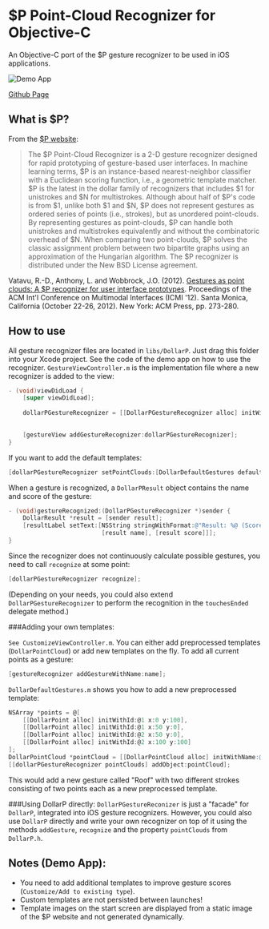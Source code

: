 # $P Point-Cloud Recognizer for Objective-C

An Objective-C port of the $P gesture recognizer to be used in iOS applications.

![Demo App](https://raw.github.com/fe9lix/DollarP_ObjC/gh-pages-data/images/dollarp-objc-demo-app.png)

[Github Page](http://fe9lix.github.com/DollarP_ObjC/)

## What is $P?
From the [$P website](http://depts.washington.edu/aimgroup/proj/dollar/pdollar.html):

> The $P Point-Cloud Recognizer is a 2-D gesture recognizer designed for rapid prototyping of gesture-based user interfaces. In machine learning terms, $P is an instance-based nearest-neighbor classifier with a Euclidean scoring function, i.e., a geometric template matcher. $P is the latest in the dollar family of recognizers that includes $1 for unistrokes and $N for multistrokes. Although about half of $P's code is from $1, unlike both $1 and $N, $P does not represent gestures as ordered series of points (i.e., strokes), but as unordered point-clouds. By representing gestures as point-clouds, $P can handle both unistrokes and multistrokes equivalently and without the combinatoric overhead of $N. When comparing two point-clouds, $P solves the classic assignment problem between two bipartite graphs using an approximation of the Hungarian algorithm. The $P recognizer is distributed under the New BSD License agreement.

Vatavu, R.-D., Anthony, L. and Wobbrock, J.O. (2012). [Gestures as point clouds: A $P recognizer for user interface prototypes](http://faculty.washington.edu/wobbrock/pubs/icmi-12.pdf). Proceedings of the ACM Int'l Conference on Multimodal Interfaces (ICMI '12). Santa Monica, California (October 22-26, 2012). New York: ACM Press, pp. 273-280.

## How to use
All gesture recognizer files are located in `libs/DollarP`. Just drag this folder into your Xcode project. See the code of the demo app on how to use the recognizer. 
`GestureViewController.m` is the implementation file where a new recognizer is added to the view:


```objective-c
- (void)viewDidLoad {
    [super viewDidLoad];
    
    dollarPGestureRecognizer = [[DollarPGestureRecognizer alloc] initWithTarget:self
                                                                       action:@selector(gestureRecognized:)];

    [gestureView addGestureRecognizer:dollarPGestureRecognizer];
}
```

If you want to add the default templates:
```objective-c
[dollarPGestureRecognizer setPointClouds:[DollarDefaultGestures defaultPointClouds]];
```

When a gesture is recognized, a `DollarPResult` object contains the name and score of the gesture:
```objective-c
- (void)gestureRecognized:(DollarPGestureRecognizer *)sender {
    DollarResult *result = [sender result];
    [resultLabel setText:[NSString stringWithFormat:@"Result: %@ (Score: %.2f)",
                          [result name], [result score]]];
}
```

Since the recognizer does not continuously calculate possible gestures, you need to call `recognize` at some point:
```objective-c
[dollarPGestureRecognizer recognize];
```

(Depending on your needs, you could also extend `DollarPGestureRecognizer` to perform the recognition in the `touchesEnded` delegate method.)

###Adding your own templates:

`See CustomizeViewController.m`. You can either add preprocessed templates (`DollarPointCloud`) or add new templates on the fly.
To add all current points as a gesture:
```objective-c
[gestureRecognizer addGestureWithName:name];
```

`DollarDefaultGestures.m` shows you how to add a new preprocessed template:
```objective-c
NSArray *points = @[
    [[DollarPoint alloc] initWithId:@1 x:0 y:100],
    [[DollarPoint alloc] initWithId:@1 x:50 y:0],
    [[DollarPoint alloc] initWithId:@2 x:50 y:0],
    [[DollarPoint alloc] initWithId:@2 x:100 y:100]
];
DollarPointCloud *pointCloud = [[DollarPointCloud alloc] initWithName:@"Roof" points:points];
[[dollarPGestureRecognizer pointClouds] addObject:pointCloud];
```
This would add a new gesture called "Roof" with two different strokes consisting of two points each as a new preprocessed template.

###Using DollarP directly:
`DollarPGestureReconizer` is just a "facade" for `DollarP`, integrated into iOS gesture recognizers. 
However, you could also use `DollarP` directly and write your own recognizer on top of it using the methods `addGesture`, `recognize` and the property `pointClouds` from `DollarP.h`.

## Notes (Demo App):
* You need to add additional templates to improve gesture scores (`Customize/Add to existing type`).
* Custom templates are not persisted between launches!
* Template images on the start screen are displayed from a static image of the $P website and not generated dynamically.